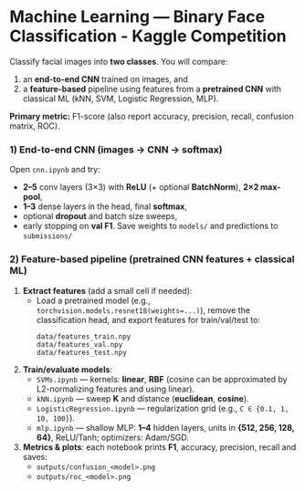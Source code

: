 # Machine Learning — Binary Face Classification - Kaggle Competition

Classify facial images into **two classes**. You will compare:
1) an **end-to-end CNN** trained on images, and  
2) a **feature-based** pipeline using features from a **pretrained CNN** with classical ML (kNN, SVM, Logistic Regression, MLP).

**Primary metric:** F1-score (also report accuracy, precision, recall, confusion matrix, ROC).  

### 1) End-to-end CNN (images → CNN → softmax)
Open `cnn.ipynb` and try:
- **2–5** conv layers (3×3) with **ReLU** (+ optional **BatchNorm**), **2×2 max-pool**,
- **1–3** dense layers in the head, final **softmax**,
- optional **dropout** and batch size sweeps,
- early stopping on **val F1**.
Save weights to `models/` and predictions to `submissions/`

### 2) Feature-based pipeline (pretrained CNN features + classical ML)
1. **Extract features** (add a small cell if needed):
   - Load a pretrained model (e.g., `torchvision.models.resnet18(weights=...)`), remove the classification head, and export features for train/val/test to:
     ```
     data/features_train.npy
     data/features_val.npy
     data/features_test.npy
     ```
2. **Train/evaluate models**:
   - `SVMs.ipynb` — kernels: **linear**, **RBF** (cosine can be approximated by L2-normalizing features and using linear).
   - `kNN.ipynb` — sweep **K** and distance (**euclidean**, **cosine**).
   - `LogisticRegression.ipynb` — regularization grid (e.g., `C ∈ {0.1, 1, 10, 100}`).
   - `mlp.ipynb` — shallow MLP: **1–4** hidden layers, units in **{512, 256, 128, 64}**, ReLU/Tanh; optimizers: Adam/SGD.
3. **Metrics & plots**: each notebook prints **F1**, accuracy, precision, recall and saves:
   - `outputs/confusion_<model>.png`
   - `outputs/roc_<model>.png`

